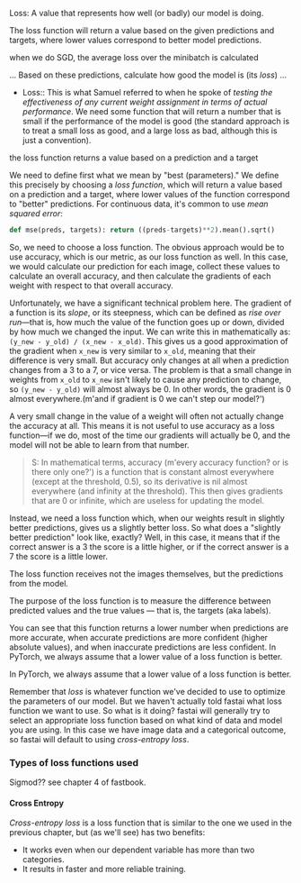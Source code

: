 
Loss: A value that represents how well (or badly) our model is doing.

The loss function will return a value based on the given predictions and targets, where lower values correspond to better model predictions.


when we do SGD, the average loss over the minibatch is calculated


... Based on these predictions, calculate how good the model is (its *loss*) ...



- Loss:: This is what Samuel referred to when he spoke of *testing the effectiveness of any current weight assignment in terms of actual performance*. We need some function that will return a number that is small if the performance of the model is good (the standard approach is to treat a small loss as good, and a large loss as bad, although this is just a convention).



the loss function returns a value based on a prediction and a target



We need to define first what we mean by "best (parameters)." We define this precisely by choosing a *loss function*, which will return a value based on a prediction and a target, where lower values of the function correspond to "better" predictions. For continuous data, it's common to use *mean squared error*:

```python 
def mse(preds, targets): return ((preds-targets)**2).mean().sqrt()
```






So, we need to choose a loss function. The obvious approach would be to use accuracy, which is our metric, as our loss function as well. In this case, we would calculate our prediction for each image, collect these values to calculate an overall accuracy, and then calculate the gradients of each weight with respect to that overall accuracy.

Unfortunately, we have a significant technical problem here. The gradient of a function is its *slope*, or its steepness, which can be defined as *rise over run*—that is, how much the value of the function goes up or down, divided by how much we changed the input. We can write this in mathematically as: `(y_new - y_old) / (x_new - x_old)`. This gives us a good approximation of the gradient when `x_new` is very similar to `x_old`, meaning that their difference is very small. But accuracy only changes at all when a prediction changes from a 3 to a 7, or vice versa. The problem is that a small change in weights from `x_old` to `x_new` isn't likely to cause any prediction to change, so `(y_new - y_old)` will almost always be 0. In other words, the gradient is 0 almost everywhere.(m'and if gradient is 0 we can't step our model?')

A very small change in the value of a weight will often not actually change the accuracy at all. This means it is not useful to use accuracy as a loss function—if we do, most of the time our gradients will actually be 0, and the model will not be able to learn from that number.

> S: In mathematical terms, accuracy (m'every accuracy function? or is there only one?') is a function that is constant almost everywhere (except at the threshold, 0.5), so its derivative is nil almost everywhere (and infinity at the threshold). This then gives gradients that are 0 or infinite, which are useless for updating the model.

Instead, we need a loss function which, when our weights result in slightly better predictions, gives us a slightly better loss. So what does a "slightly better prediction" look like, exactly? Well, in this case, it means that if the correct answer is a 3 the score is a little higher, or if the correct answer is a 7 the score is a little lower.

The loss function receives not the images themselves, but the predictions from the model.

The purpose of the loss function is to measure the difference between predicted values and the true values — that is, the targets (aka labels).


You can see that this function returns a lower number when predictions are more accurate, when accurate predictions are more confident (higher absolute values), and when inaccurate predictions are less confident. In PyTorch, we always assume that a lower value of a loss function is better.


In PyTorch, we always assume that a lower value of a loss function is better.



Remember that _loss_ is whatever function we've decided to use to optimize the parameters of our model. But we haven't actually told fastai what loss function we want to use. So what is it doing? fastai will generally try to select an appropriate loss function based on what kind of data and model you are using. In this case we have image data and a categorical outcome, so fastai will default to using _cross-entropy loss_.



### Types of loss functions used

Sigmod?? see chapter 4 of fastbook. 




#### Cross Entropy
_Cross-entropy loss_ is a loss function that is similar to the one we used in the previous chapter, but (as we'll see) has two benefits:

-   It works even when our dependent variable has more than two categories.
-   It results in faster and more reliable training.


